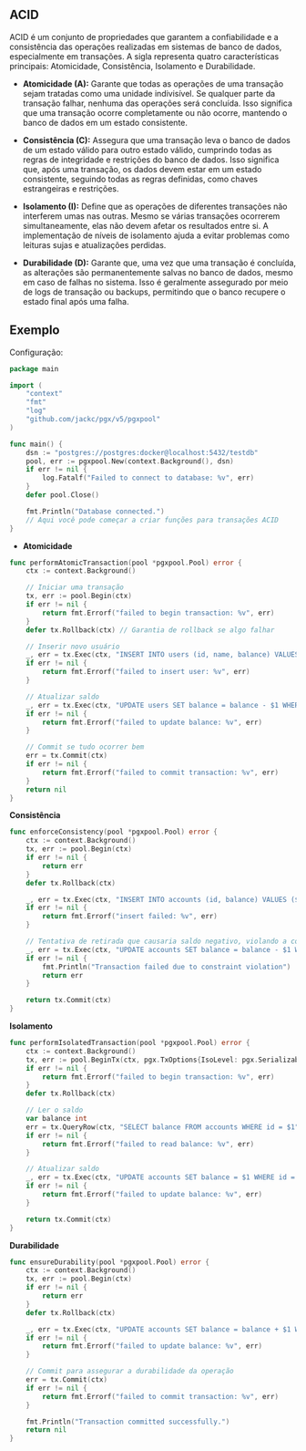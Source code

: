 ## ACID

ACID é um conjunto de propriedades que garantem a confiabilidade e a consistência das operações realizadas em sistemas de banco de dados, especialmente em transações. A sigla representa quatro características principais: Atomicidade, Consistência, Isolamento e Durabilidade.

* **Atomicidade (A):** Garante que todas as operações de uma transação sejam tratadas como uma unidade indivisível. Se qualquer parte da transação falhar, nenhuma das operações será concluída. Isso significa que uma transação ocorre completamente ou não ocorre, mantendo o banco de dados em um estado consistente.

* **Consistência (C):** Assegura que uma transação leva o banco de dados de um estado válido para outro estado válido, cumprindo todas as regras de integridade e restrições do banco de dados. Isso significa que, após uma transação, os dados devem estar em um estado consistente, seguindo todas as regras definidas, como chaves estrangeiras e restrições.

* **Isolamento (I):** Define que as operações de diferentes transações não interferem umas nas outras. Mesmo se várias transações ocorrerem simultaneamente, elas não devem afetar os resultados entre si. A implementação de níveis de isolamento ajuda a evitar problemas como leituras sujas e atualizações perdidas.

* **Durabilidade (D):** Garante que, uma vez que uma transação é concluída, as alterações são permanentemente salvas no banco de dados, mesmo em caso de falhas no sistema. Isso é geralmente assegurado por meio de logs de transação ou backups, permitindo que o banco recupere o estado final após uma falha.

## Exemplo

Configuração:

```go
package main

import (
    "context"
    "fmt"
    "log"
    "github.com/jackc/pgx/v5/pgxpool"
)

func main() {
    dsn := "postgres://postgres:docker@localhost:5432/testdb"
    pool, err := pgxpool.New(context.Background(), dsn)
    if err != nil {
        log.Fatalf("Failed to connect to database: %v", err)
    }
    defer pool.Close()

    fmt.Println("Database connected.")
    // Aqui você pode começar a criar funções para transações ACID
}
```

* **Atomicidade**

```go
func performAtomicTransaction(pool *pgxpool.Pool) error {
    ctx := context.Background()

    // Iniciar uma transação
    tx, err := pool.Begin(ctx)
    if err != nil {
        return fmt.Errorf("failed to begin transaction: %v", err)
    }
    defer tx.Rollback(ctx) // Garantia de rollback se algo falhar

    // Inserir novo usuário
    _, err = tx.Exec(ctx, "INSERT INTO users (id, name, balance) VALUES ($1, $2, $3)", 1, "John Doe", 1000)
    if err != nil {
        return fmt.Errorf("failed to insert user: %v", err)
    }

    // Atualizar saldo
    _, err = tx.Exec(ctx, "UPDATE users SET balance = balance - $1 WHERE id = $2", 100, 1)
    if err != nil {
        return fmt.Errorf("failed to update balance: %v", err)
    }

    // Commit se tudo ocorrer bem
    err = tx.Commit(ctx)
    if err != nil {
        return fmt.Errorf("failed to commit transaction: %v", err)
    }
    return nil
}
```

**Consistência**

```go
func enforceConsistency(pool *pgxpool.Pool) error {
    ctx := context.Background()
    tx, err := pool.Begin(ctx)
    if err != nil {
        return err
    }
    defer tx.Rollback(ctx)

    _, err = tx.Exec(ctx, "INSERT INTO accounts (id, balance) VALUES ($1, $2)", 1, 500)
    if err != nil {
        return fmt.Errorf("insert failed: %v", err)
    }

    // Tentativa de retirada que causaria saldo negativo, violando a constraint
    _, err = tx.Exec(ctx, "UPDATE accounts SET balance = balance - $1 WHERE id = $2", 600, 1)
    if err != nil {
        fmt.Println("Transaction failed due to constraint violation")
        return err
    }

    return tx.Commit(ctx)
}
```

**Isolamento**

```go
func performIsolatedTransaction(pool *pgxpool.Pool) error {
    ctx := context.Background()
    tx, err := pool.BeginTx(ctx, pgx.TxOptions{IsoLevel: pgx.Serializable})
    if err != nil {
        return fmt.Errorf("failed to begin transaction: %v", err)
    }
    defer tx.Rollback(ctx)

    // Ler o saldo
    var balance int
    err = tx.QueryRow(ctx, "SELECT balance FROM accounts WHERE id = $1", 1).Scan(&balance)
    if err != nil {
        return fmt.Errorf("failed to read balance: %v", err)
    }

    // Atualizar saldo
    _, err = tx.Exec(ctx, "UPDATE accounts SET balance = $1 WHERE id = $2", balance-100, 1)
    if err != nil {
        return fmt.Errorf("failed to update balance: %v", err)
    }

    return tx.Commit(ctx)
}
```

**Durabilidade**

```go
func ensureDurability(pool *pgxpool.Pool) error {
    ctx := context.Background()
    tx, err := pool.Begin(ctx)
    if err != nil {
        return err
    }
    defer tx.Rollback(ctx)

    _, err = tx.Exec(ctx, "UPDATE accounts SET balance = balance + $1 WHERE id = $2", 500, 1)
    if err != nil {
        return fmt.Errorf("failed to update balance: %v", err)
    }

    // Commit para assegurar a durabilidade da operação
    err = tx.Commit(ctx)
    if err != nil {
        return fmt.Errorf("failed to commit transaction: %v", err)
    }

    fmt.Println("Transaction committed successfully.")
    return nil
}
```